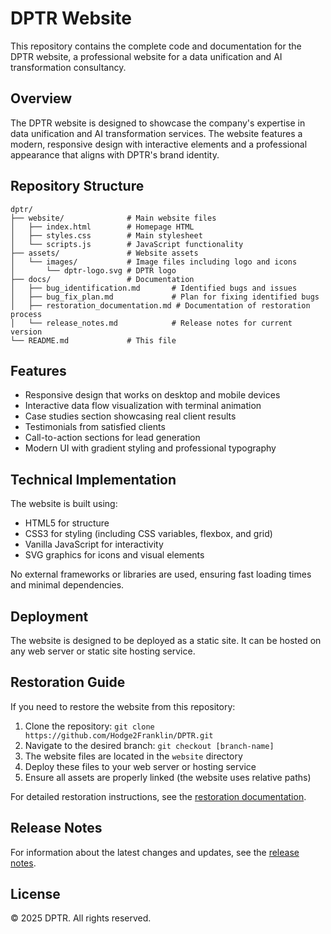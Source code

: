 # DPTR Website

This repository contains the complete code and documentation for the DPTR website, a professional website for a data unification and AI transformation consultancy.

## Overview

The DPTR website is designed to showcase the company's expertise in data unification and AI transformation services. The website features a modern, responsive design with interactive elements and a professional appearance that aligns with DPTR's brand identity.

## Repository Structure

```
dptr/
├── website/              # Main website files
│   ├── index.html        # Homepage HTML
│   ├── styles.css        # Main stylesheet
│   └── scripts.js        # JavaScript functionality
├── assets/               # Website assets
│   └── images/           # Image files including logo and icons
│       └── dptr-logo.svg # DPTR logo
├── docs/                 # Documentation
│   ├── bug_identification.md       # Identified bugs and issues
│   ├── bug_fix_plan.md             # Plan for fixing identified bugs
│   ├── restoration_documentation.md # Documentation of restoration process
│   └── release_notes.md            # Release notes for current version
└── README.md             # This file
```

## Features

- Responsive design that works on desktop and mobile devices
- Interactive data flow visualization with terminal animation
- Case studies section showcasing real client results
- Testimonials from satisfied clients
- Call-to-action sections for lead generation
- Modern UI with gradient styling and professional typography

## Technical Implementation

The website is built using:
- HTML5 for structure
- CSS3 for styling (including CSS variables, flexbox, and grid)
- Vanilla JavaScript for interactivity
- SVG graphics for icons and visual elements

No external frameworks or libraries are used, ensuring fast loading times and minimal dependencies.

## Deployment

The website is designed to be deployed as a static site. It can be hosted on any web server or static site hosting service.

## Restoration Guide

If you need to restore the website from this repository:

1. Clone the repository: `git clone https://github.com/Hodge2Franklin/DPTR.git`
2. Navigate to the desired branch: `git checkout [branch-name]`
3. The website files are located in the `website` directory
4. Deploy these files to your web server or hosting service
5. Ensure all assets are properly linked (the website uses relative paths)

For detailed restoration instructions, see the [restoration documentation](docs/restoration_documentation.md).

## Release Notes

For information about the latest changes and updates, see the [release notes](docs/release_notes.md).

## License

© 2025 DPTR. All rights reserved.
